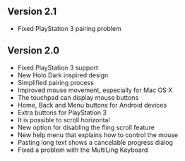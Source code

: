 Version 2.1
-----------
* Fixed PlayStation 3 pairing problem



Version 2.0
-----------
* Fixed PlayStation 3 support
* New Holo Dark inspired design
* Simplified pairing process
* Improved mouse movement, especially for Mac OS X
* The touchpad can display mouse buttons
* Home, Back and Menu buttons for Android devices
* Extra buttons for PlayStation 3
* It is possible to scroll horizontal
* New option for disabling the fling scroll feature
* New help menu that explains how to control the mouse
* Pasting long text shows a cancelable progress dialog
* Fixed a problem with the MultiLing Keyboard
